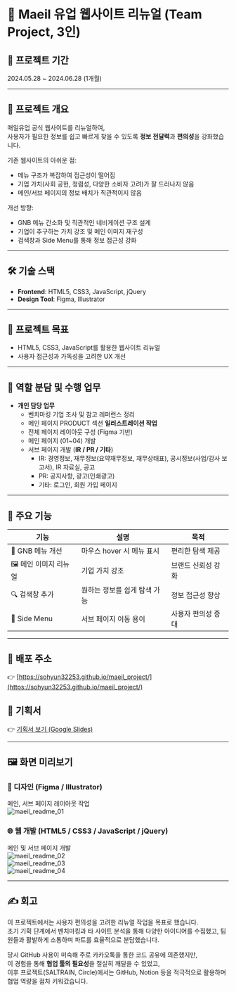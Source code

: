 # 🥛 Maeil 유업 웹사이트 리뉴얼 (Team Project, 3인)

## 📆 프로젝트 기간
2024.05.28 ~ 2024.06.28 (1개월)

---

## 📝 프로젝트 개요
매일유업 공식 웹사이트를 리뉴얼하여,  
사용자가 필요한 정보를 쉽고 빠르게 찾을 수 있도록 **정보 전달력**과 **편의성**을 강화했습니다.  

기존 웹사이트의 아쉬운 점:  
- 메뉴 구조가 복잡하여 접근성이 떨어짐  
- 기업 가치(사회 공헌, 청렴성, 다양한 소비자 고려)가 잘 드러나지 않음  
- 메인/서브 페이지의 정보 배치가 직관적이지 않음  

개선 방향:  
- GNB 메뉴 간소화 및 직관적인 네비게이션 구조 설계  
- 기업이 추구하는 가치 강조 및 메인 이미지 재구성  
- 검색창과 Side Menu를 통해 정보 접근성 강화  

---

## 🛠 기술 스택
- **Frontend**: HTML5, CSS3, JavaScript, jQuery  
- **Design Tool**: Figma, Illustrator  

---

## 🎯 프로젝트 목표
- HTML5, CSS3, JavaScript를 활용한 웹사이트 리뉴얼  
- 사용자 접근성과 가독성을 고려한 UX 개선  

---

## 👥 역할 분담 및 수행 업무
- **개인 담당 업무**
  - 벤치마킹 기업 조사 및 참고 레퍼런스 정리  
  - 메인 페이지 PRODUCT 섹션 **일러스트레이션 작업**  
  - 전체 페이지 레이아웃 구성 (Figma 기반)  
  - 메인 페이지 (01~04) 개발  
  - 서브 페이지 개발 (**IR / PR / 기타**)  
    - IR: 경영정보, 재무정보(요약재무정보, 재무상태표), 공시정보(사업/감사 보고서), IR 자료실, 공고  
    - PR: 공지사항, 광고(인쇄광고)  
    - 기타: 로그인, 회원 가입 페이지  

---

## 🚀 주요 기능

| 기능 | 설명 | 목적 |
|------|------|------|
| 📑 GNB 메뉴 개선 | 마우스 hover 시 메뉴 표시 | 편리한 탐색 제공 |
| 🖼 메인 이미지 리뉴얼 | 기업 가치 강조 | 브랜드 신뢰성 강화 |
| 🔍 검색창 추가 | 원하는 정보를 쉽게 탐색 가능 | 정보 접근성 향상 |
| 📂 Side Menu | 서브 페이지 이동 용이 | 사용자 편의성 증대 |

---

## 🔗 배포 주소
👉 [https://sohyun32253.github.io/maeil_project/](https://sohyun32253.github.io/maeil_project/)

## 📄 기획서
👉 [기획서 보기 (Google Slides)](https://docs.google.com/presentation/d/150L0vaZvVKBXNVa-0trdF9KvdJFhktq_rFuDtzSXuF8/edit?usp=sharing)

---

## 🖼 화면 미리보기

### 🎨 디자인 (Figma / Illustrator)
메인, 서브 페이지 레이아웃 작업  
![maeil_readme_01](https://github.com/user-attachments/assets/93449028-069f-4d28-9996-4ac1f56ff984)

### 🌐 웹 개발 (HTML5 / CSS3 / JavaScript / jQuery)
메인 및 서브 페이지 개발  
![maeil_readme_02](https://github.com/user-attachments/assets/ba075b74-51eb-4247-93ee-82183b05811a)  
![maeil_readme_03](https://github.com/user-attachments/assets/6db45732-47b7-4caa-84d7-b6d1a43ea9a1)  
![maeil_readme_04](https://github.com/user-attachments/assets/2c1ad719-0743-4455-94ff-597aaab79813)

---

## ✍️ 회고
이 프로젝트에서는 사용자 편의성을 고려한 리뉴얼 작업을 목표로 했습니다.  
초기 기획 단계에서 벤치마킹과 타 사이트 분석을 통해 다양한 아이디어를 수집했고, 팀원들과 활발하게 소통하며 파트를 효율적으로 분담했습니다.  

당시 GitHub 사용이 미숙해 주로 카카오톡을 통한 코드 공유에 의존했지만,  
이 경험을 통해 **협업 툴의 필요성**을 절실히 깨달을 수 있었고,  
이후 프로젝트(SALTRAIN, Circle)에서는 GitHub, Notion 등을 적극적으로 활용하며 협업 역량을 점차 키워갔습니다.  

 
